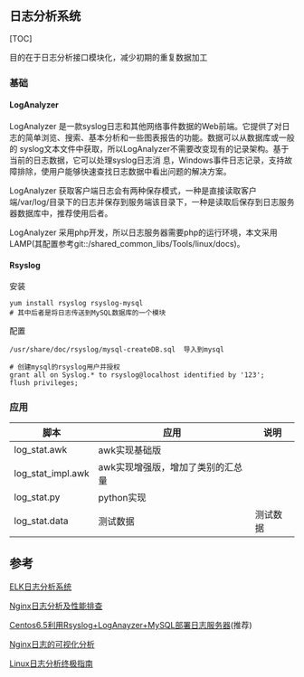 ## 日志分析系统

[TOC]

目的在于日志分析接口模块化，减少初期的重复数据加工

### 基础

#### LogAnalyzer 

LogAnalyzer 是一款syslog日志和其他网络事件数据的Web前端。它提供了对日志的简单浏览、搜索、基本分析和一些图表报告的功能。数据可以从数据库或一般的 syslog文本文件中获取，所以LogAnalyzer不需要改变现有的记录架构。基于当前的日志数据，它可以处理syslog日志消 息，Windows事件日志记录，支持故障排除，使用户能够快速查找日志数据中看出问题的解决方案。

LogAnalyzer 获取客户端日志会有两种保存模式，一种是直接读取客户端/var/log/目录下的日志并保存到服务端该目录下，一种是读取后保存到日志服务器数据库中，推荐使用后者。

LogAnalyzer 采用php开发，所以日志服务器需要php的运行环境，本文采用LAMP(其配置参考git::/shared_common_libs/Tools/linux/docs)。

#### Rsyslog

安装

```
yum install rsyslog rsyslog-mysql
# 其中后者是将日志传送到MySQL数据库的一个模块
```

配置

```shell
/usr/share/doc/rsyslog/mysql-createDB.sql  导入到mysql

# 创建mysql的rsyslog用户并授权
grant all on Syslog.* to rsyslog@localhost identified by '123';
flush privileges;
```



### 应用

| 脚本                | 应用                 | 说明   |
| ----------------- | ------------------ | ---- |
| log_stat.awk      | awk实现基础版           |      |
| log_stat_impl.awk | awk实现增强版，增加了类别的汇总量 |      |
| log_stat.py       | python实现           |      |
| log_stat.data     | 测试数据               | 测试数据 |



##  参考

[ELK日志分析系统](http://467754239.blog.51cto.com/4878013/1700828)

[Nginx日志分析及性能排查](http://mp.weixin.qq.com/s/A1ufVgi3VFuSGRh4Ju5puA)

[Centos6.5利用Rsyslog+LogAnayzer+MySQL部署日志服务器](http://www.mamicode.com/info-detail-1165648.html)(推荐)

[Nginx日志的可视化分析](http://www.toutiao.com/i6352290798666514945/)

[Linux日志分析终极指南](http://blog.jobbole.com/110660/)